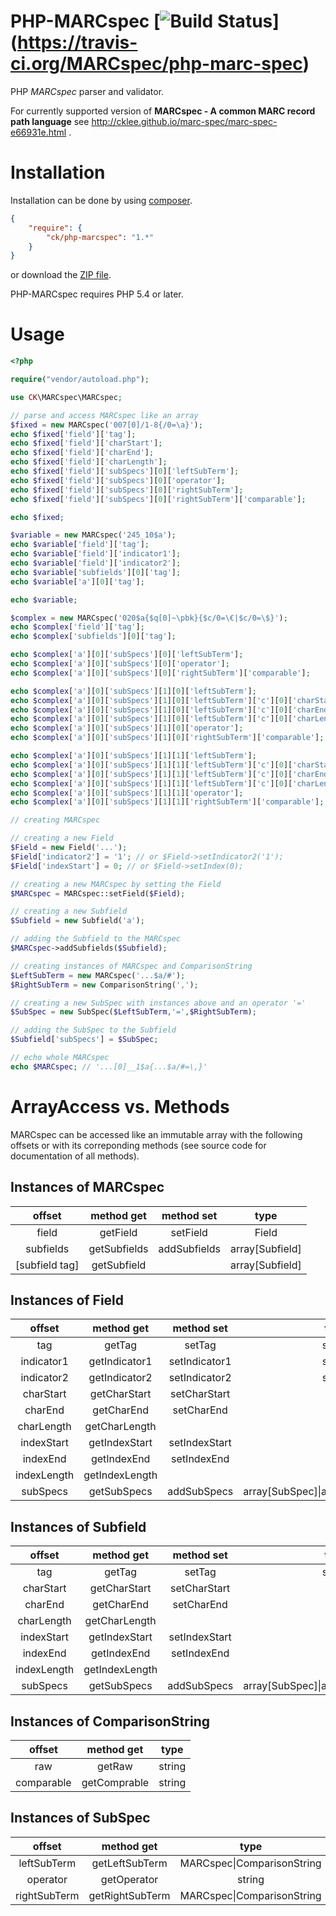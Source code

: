 # PHP-MARCspec [![Build Status](https://travis-ci.org/MARCspec/php-marc-spec.svg?branch=master)] (https://travis-ci.org/MARCspec/php-marc-spec)

PHP *MARCspec* parser and validator.

For currently supported version of **MARCspec - A common MARC record path language** see http://cklee.github.io/marc-spec/marc-spec-e66931e.html .

# Installation

Installation can be done by using [composer](https://getcomposer.org/doc/00-intro.md).

```json
{
    "require": {
        "ck/php-marcspec": "1.*"
    }
}
```

or download the [ZIP file](https://github.com/MARCspec/php-marc-spec/archive/master.zip).

PHP-MARCspec requires PHP 5.4 or later.

# Usage

```php
<?php

require("vendor/autoload.php");

use CK\MARCspec\MARCspec;

// parse and access MARCspec like an array
$fixed = new MARCspec('007[0]/1-8{/0=\a}');
echo $fixed['field']['tag'];                                                  // '007'
echo $fixed['field']['charStart'];                                            // 1
echo $fixed['field']['charEnd'];                                              // 8
echo $fixed['field']['charLength'];                                           // 8
echo $fixed['field']['subSpecs'][0]['leftSubTerm'];                           // '007[0]/0'
echo $fixed['field']['subSpecs'][0]['operator'];                              // '='
echo $fixed['field']['subSpecs'][0]['rightSubTerm'];                          // '\a'
echo $fixed['field']['subSpecs'][0]['rightSubTerm']['comparable'];            // 'a'

echo $fixed;                                                                  // '007[0]/1-8{007[0]/0=\a}'

$variable = new MARCspec('245_10$a');
echo $variable['field']['tag'];                                               // '245'
echo $variable['field']['indicator1'];                                        // '1'
echo $variable['field']['indicator2'];                                        // '0'
echo $variable['subfields'][0]['tag'];                                        // 'a'
echo $variable['a'][0]['tag'];                                                // 'a'

echo $variable;                                                               // '245_10$a'

$complex = new MARCspec('020$a{$q[0]~\pbk}{$c/0=\€|$c/0=\$}');
echo $complex['field']['tag'];                                                // '020'
echo $complex['subfields'][0]['tag'];                                         // 'a'

echo $complex['a'][0]['subSpecs'][0]['leftSubTerm'];                          // '020$q[0]'
echo $complex['a'][0]['subSpecs'][0]['operator'];                             // '~'
echo $complex['a'][0]['subSpecs'][0]['rightSubTerm']['comparable'];           // 'pbk'

echo $complex['a'][0]['subSpecs'][1][0]['leftSubTerm'];                       // '020$c/0'
echo $complex['a'][0]['subSpecs'][1][0]['leftSubTerm']['c'][0]['charStart'];  // 0
echo $complex['a'][0]['subSpecs'][1][0]['leftSubTerm']['c'][0]['charEnd'];    // null
echo $complex['a'][0]['subSpecs'][1][0]['leftSubTerm']['c'][0]['charLength']; // 1
echo $complex['a'][0]['subSpecs'][1][0]['operator'];                          // '='
echo $complex['a'][0]['subSpecs'][1][0]['rightSubTerm']['comparable'];        // '€'

echo $complex['a'][0]['subSpecs'][1][1]['leftSubTerm'];                       // '020$c/0'
echo $complex['a'][0]['subSpecs'][1][1]['leftSubTerm']['c'][0]['charStart'];  // 0
echo $complex['a'][0]['subSpecs'][1][1]['leftSubTerm']['c'][0]['charEnd'];    // null
echo $complex['a'][0]['subSpecs'][1][1]['leftSubTerm']['c'][0]['charLength']; // 1
echo $complex['a'][0]['subSpecs'][1][1]['operator'];                          // '='
echo $complex['a'][0]['subSpecs'][1][1]['rightSubTerm']['comparable'];        // '$'

// creating MARCspec

// creating a new Field
$Field = new Field('...');
$Field['indicator2'] = '1'; // or $Field->setIndicator2('1');
$Field['indexStart'] = 0; // or $Field->setIndex(0);

// creating a new MARCspec by setting the Field
$MARCspec = MARCspec::setField($Field);

// creating a new Subfield
$Subfield = new Subfield('a');

// adding the Subfield to the MARCspec
$MARCspec->addSubfields($Subfield);

// creating instances of MARCspec and ComparisonString
$LeftSubTerm = new MARCspec('...$a/#');
$RightSubTerm = new ComparisonString(',');

// creating a new SubSpec with instances above and an operator '='
$SubSpec = new SubSpec($LeftSubTerm,'=',$RightSubTerm);

// adding the SubSpec to the Subfield
$Subfield['subSpecs'] = $SubSpec;

// echo whole MARCspec
echo $MARCspec; // '...[0]__1$a{...$a/#=\,}' 
```

# ArrayAccess vs. Methods

MARCspec can be accessed like an immutable array with the following offsets or with its correponding methods (see source code for documentation of all methods).

## Instances of MARCspec

| offset    | method get    | method set   | type  |
|:---------:|:-------------:|:------------:|:-----:|
| field     | getField      | setField     | Field |
| subfields | getSubfields  | addSubfields | array\[Subfield] |
| \[subfield tag] | getSubfield |          | array\[Subfield] |

## Instances of Field

| offset    | method get    | method set    | type  |
|:---------:|:-------------:|:-------------:|:-----:|
| tag       | getTag        | setTag        | string |
| indicator1| getIndicator1 | setIndicator1 | string |
| indicator2| getIndicator2 | setIndicator2 | string |
| charStart | getCharStart  | setCharStart  | int |
| charEnd   | getCharEnd    | setCharEnd    | int |
| charLength| getCharLength |               | int |
| indexStart| getIndexStart | setIndexStart | int |
| indexEnd  | getIndexEnd   | setIndexEnd   | int |
| indexLength| getIndexLength |             | int |
| subSpecs  | getSubSpecs   | addSubSpecs   | array\[SubSpec]&#124;array\[array\[SubSpec]] |

## Instances of Subfield

| offset    | method get    | method set    | type  |
|:---------:|:-------------:|:-------------:|:-----:|
| tag       | getTag        | setTag        | string |
| charStart | getCharStart  | setCharStart  | int |
| charEnd   | getCharEnd    | setCharEnd    | int |
| charLength| getCharLength |               | int |
| indexStart| getIndexStart | setIndexStart | int |
| indexEnd  | getIndexEnd   | setIndexEnd   | int |
| indexLength| getIndexLength |             | int |
| subSpecs  | getSubSpecs   | addSubSpecs   | array\[SubSpec]&#124;array\[array\[SubSpec]] |

## Instances of ComparisonString

| offset    | method get    | type  |
|:---------:|:-------------:|:-----:|
| raw       | getRaw        | string |
| comparable| getComprable  | string |

## Instances of SubSpec

| offset       | method get      | type  |
|:------------:|:---------------:|:-----:|
| leftSubTerm  | getLeftSubTerm  | MARCspec&#124;ComparisonString |
| operator     | getOperator     | string |
| rightSubTerm | getRightSubTerm | MARCspec&#124;ComparisonString |
